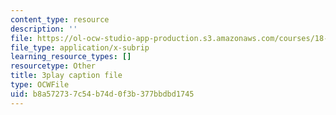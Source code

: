 ```yaml
---
content_type: resource
description: ''
file: https://ol-ocw-studio-app-production.s3.amazonaws.com/courses/18-01sc-single-variable-calculus-fall-2010/b8a572737c54b74d0f3b377bbdbd1745_7K1sB05pE0A.srt
file_type: application/x-subrip
learning_resource_types: []
resourcetype: Other
title: 3play caption file
type: OCWFile
uid: b8a57273-7c54-b74d-0f3b-377bbdbd1745
---
```

